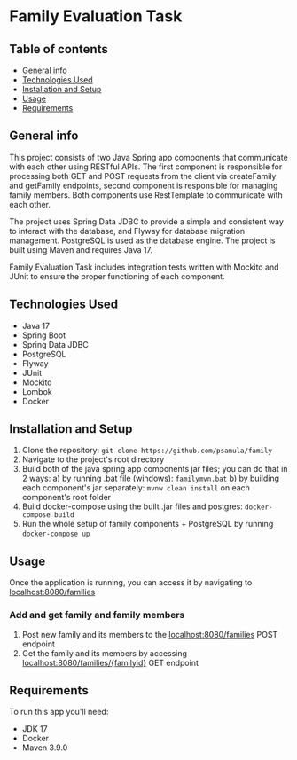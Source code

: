 # Family Evaluation Task
## Table of contents
  * [General info](#general-info)
  * [Technologies Used](#technologies-used)
  * [Installation and Setup](#installation-and-setup)
  * [Usage](#usage)
  * [Requirements](#requirements)

## General info
This project consists of two Java Spring app components that communicate with each other using RESTful APIs. The first component is responsible for processing both GET and POST requests from the client via createFamily and getFamily endpoints, second component is responsible for managing family members. Both components use RestTemplate to communicate with each other.

The project uses Spring Data JDBC to provide a simple and consistent way to interact with the database, and Flyway for database migration management. PostgreSQL is used as the database engine. The project is built using Maven and requires Java 17.

Family Evaluation Task includes integration tests written with Mockito and JUnit to ensure the proper functioning of each component.

## Technologies Used
- Java 17
- Spring Boot
- Spring Data JDBC
- PostgreSQL
- Flyway
- JUnit
- Mockito
- Lombok
- Docker

## Installation and Setup
1. Clone the repository: ```git clone https://github.com/psamula/family```
2. Navigate to the project's root directory
3. Build both of the java spring app components jar files; you can do that in 2 ways: 
  a) by running .bat file (windows): ```familymvn.bat```
  b) by building each component's jar separately: ```mvnw clean install``` on each component's root folder
4. Build docker-compose using the built .jar files and postgres: ```docker-compose build```
5. Run the whole setup of family components + PostgreSQL by running ```docker-compose up```

## Usage
Once the application is running, you can access it by navigating to [localhost:8080/families](http://localhost:8080/families)

### Add and get family and family members
1. Post new family and its members to the [localhost:8080/families](http://localhost:8080/families) POST endpoint
2. Get the family and its members by accessing [localhost:8080/families/{familyid}](http://localhost:8080/families/{familyId}) GET endpoint

## Requirements
To run this app you'll need:
- JDK 17
- Docker
- Maven 3.9.0 
